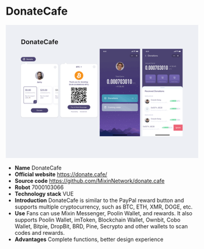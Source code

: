 # DonateCafe

![DonateCafe](./donate-cafe.png)

- **Name** DonateCafe
- **Official website** https://donate.cafe/
- **Source code** https://github.com/MixinNetwork/donate.cafe
- **Robot** 7000103066
- **Technology stack** VUE
- **Introduction** DonateCafe is similar to the PayPal reward button and supports multiple cryptocurrency, such as BTC, ETH, XMR, DOGE, etc.
- **Use** Fans can use Mixin Messenger, Poolin Wallet, and rewards. It also supports Poolin Wallet, imToken, Blockchain Wallet, Ownbit, Cobo Wallet, Bitpie, DropBit, BRD, Pine, Secrypto and other wallets to scan codes and rewards.
- **Advantages** Complete functions, better design experience


